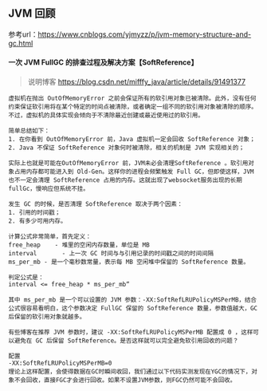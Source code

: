 ## JVM 回顾

参考url：https://www.cnblogs.com/yjmyzz/p/jvm-memory-structure-and-gc.html



#### 一次 JVM FullGC 的排查过程及解决方案【SoftReference】

> 说明博客  https://blog.csdn.net/mifffy_java/article/details/91491377

```
虚拟机在抛出 OutOfMemoryError 之前会保证所有的软引用对象已被清除。此外，没有任何约束保证软引用将在某个特定的时间点被清除，或者确定一组不同的软引用对象被清除的顺序。不过，虚拟机的具体实现会倾向于不清除最近创建或最近使用过的软引用。

简单总结如下：
1. 在你看到 OutOfMemoryError 前，Java 虚拟机一定会回收 SoftReference 对象；
2. Java 不保证 SoftReference 对象何时被清除，相关的机制是 JVM 实现相关的；

实际上也就是可能在OutOfMemoryError 前，JVM未必会清理SoftReference 。软引用对象占用内存都可能进入到 Old-Gen。这样你的进程会频繁触发 Full GC，但即使这样，JVM 也不一定会清理 SoftReference 占用的内存。这就出现了websocket服务出现的长期fullGc，慢响应但系统不挂。

发生 GC 的时候，是否清理 SoftReference 取决于两个因素：
1. 引用的时间戳；
2. 有多少可用内存。
 
计算公式非常简单，首先定义：
free_heap    - 堆里的空闲内存数量，单位是 MB
interval       - 上一次 GC 时间与与引用记录的时间戳之间的时间间隔
ms_per_mb - 是一个毫秒数常量，表示每 MB 空闲堆中保留的 SoftReference 数量。
 
判定公式是：
interval <= free_heap * ms_per_mb“
 
其中 ms_per_mb 是一个可以设置的 JVM 参数：-XX:SoftRefLRUPolicyMSPerMB，结合公式很容易看明白，这个参数决定 FullGC 保留的 SoftReference 数量，参数值越大，GC 后保留的软引用对象就越多。
 
有些博客在推荐 JVM 参数时，建议 -XX:SoftRefLRUPolicyMSPerMB 配置成 0 ，这样可以避免在 GC 后保留 SoftReference。是否这样就可以完全避免软引用回收的问题？

配置
-XX:SoftRefLRUPolicyMSPerMB=0
理论上这样配置，会使得数据在GC时瞬间收回，我们通过以下代码实测发现在YGC的情况下，对象不会回收，直接FGC才会进行回收。如果不设置JVM参数，则FGC仍然可能不会回收。
```

